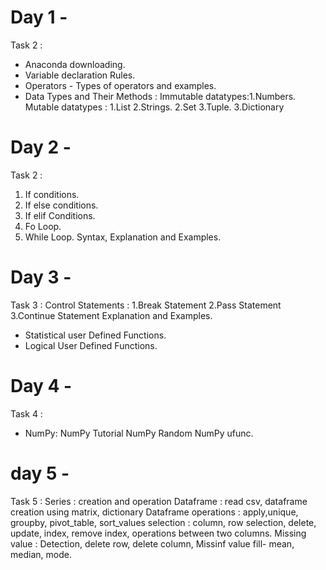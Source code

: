 # Day 1 -
Task 2 : 
* Anaconda downloading.
* Variable declaration Rules.
* Operators - Types of operators and examples.
* Data Types and Their Methods : Immutable datatypes:1.Numbers.            Mutable datatypes : 1.List
                                                     2.Strings.                                2.Set
                                                     3.Tuple.                                  3.Dictionary

# Day 2 -
Task 2 :
1. If conditions.
2. If else conditions. 
3. If elif Conditions.
4. Fo Loop.
5. While Loop.
Syntax, Explanation and Examples.

# Day 3 -
Task 3 :
Control Statements : 1.Break Statement 
                     2.Pass Statement
                     3.Continue Statement
Explanation and Examples.
* Statistical user Defined Functions.
* Logical User Defined Functions.

# Day 4 -
Task 4 :
* NumPy: NumPy Tutorial
         NumPy Random
         NumPy ufunc.
  
# day 5 - 
Task 5 : 
Series : creation and operation
Dataframe : read csv, dataframe creation using matrix, dictionary
Dataframe operations : apply,unique, groupby, pivot_table, sort_values
selection : column, row selection, delete, update, index, remove index, operations between two columns.
Missing value : Detection, delete row, delete column, Missinf value fill- mean, median, mode.
